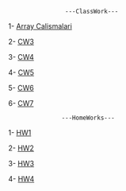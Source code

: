
                    ---ClassWork---
1- [Array Calismalari](https://hasangulbaba.github.io/firstRepo/Arraycalismalari.html)

2- [CW3](https://hasangulbaba.github.io/firstRepo/inspector.html)

3- [CW4](https://hasangulbaba.github.io/firstRepo/index.html)

4- [CW5](https://hasangulbaba.github.io/firstRepo/CW_5.html)

5- [CW6](https://hasangulbaba.github.io/firstRepo/upload.html)

6- [CW7](https://hasangulbaba.github.io/firstRepo/CW7/index.html)

                   ---HomeWorks---

1- [HW1](https://hasangulbaba.github.io/firstRepo/HW1.html)

2- [HW2](https://hasangulbaba.github.io/firstRepo/database.html)

3- [HW3](https://hasangulbaba.github.io/firstRepo/hm3/a.html)

4- [HW4](https://hasangulbaba.github.io/firstRepo/index.html)
